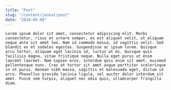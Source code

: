 ```yaml
---
title: "Post"
slug: "/content/jounal/post"
date: "2024-05-08"
---
```


	Lorem ipsum dolor sit amet, consectetur adipiscing elit. Morbi consectetur, risus et ornare semper, ex est aliquet velit, ut aliquam neque ante sit amet leo. Nam id commodo massa, id sagittis velit. Sed blandit ex et sodales egestas. Suspendisse ac ipsum lorem. Quisque arcu tortor, aliquam eget lacinia id, luctus at mi. Quisque quis facilisis magna, vitae tristique neque. Nulla eget purus ut enim laoreet laoreet. Nam sapien eros, interdum quis enim sit amet, euismod pellentesque nunc. Cras at tortor sit amet augue porttitor scelerisque in ut purus. Aenean nibh massa, sagittis et malesuada eget, dictum id arcu. Phasellus gravida lacinia ligula, vel auctor dolor interdum sit amet. Fusce sem turpis, aliquet nec odio quis, ullamcorper fringilla diam.

